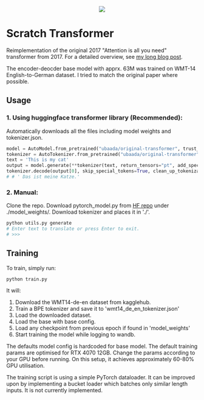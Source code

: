 
<p align="center">
  <img src="https://github.com/user-attachments/assets/f95d8fec-9793-4d91-a8d0-7caaa607de8d" />
</p>

# Scratch Transformer
Reimplementation of the original 2017 "Attention is all you need" transformer from 2017. For a detailed overview, see [my long blog post](https://www.ubaada.com/post/fc9c5fc3).

The encoder-deocder base model with apprx. 63M was trained on WMT-14 English-to-German dataset. I tried to match the original paper where possible.
## Usage
### 1. Using huggingface transformer library (Recommended): 
Automatically downloads all the files including model weights and tokenizer.json.
``` python
model = AutoModel.from_pretrained("ubaada/original-transformer", trust_remote_code=True)
tokenizer = AutoTokenizer.from_pretrained("ubaada/original-transformer")
text = 'This is my cat'
output = model.generate(**tokenizer(text, return_tensors="pt", add_special_tokens=True, truncation=True, max_length=100))
tokenizer.decode(output[0], skip_special_tokens=True, clean_up_tokenization_spaces=True)
# # ' Das ist meine Katze.'
```

### 2. Manual:
Clone the repo. Download pytorch_model.py from [HF repo](https://huggingface.co/ubaada/original-transformer) under ./model_weights/. Download tokenizer and places it in './'.
``` bash
python utils.py generate
# Enter text to translate or press Enter to exit.
# >>> 
```
## Training
To train, simply run:
``` bash
python train.py
```
It will:
1. Download the WMT14-de-en dataset from kagglehub.
2. Train a BPE tokenizer and save it to 'wmt14_de_en_tokenizer.json'
3. Load the downloaded dataset.
4. Load the base with base config.
5. Load any checkpoint from previous epoch if found in 'model_weights'
6. Start training the model while logging to wandb.


The defaults model config is hardcoded for base model. The default training params are optimised for RTX 4070 12GB. Change the params according to your GPU before running. On this setup, it achieves approximately 60-80% GPU utilisation. 

The training script is using a simple PyTorch dataloader. It can be improved upon by implementing a bucket loader which batches only similar length inputs. It is not currently implemented.
